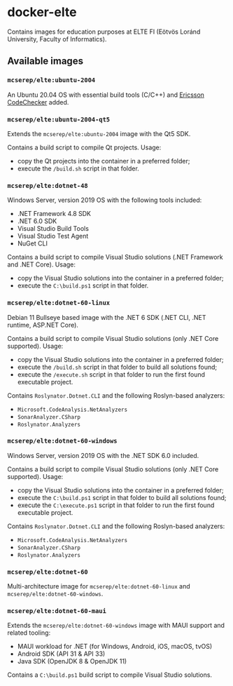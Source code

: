 # docker-elte

Contains images for education purposes at ELTE FI (Eötvös Loránd University, Faculty of Informatics).

## Available images

### `mcserep/elte:ubuntu-2004`
An Ubuntu 20.04 OS with essential build tools (C/C++) and [Ericsson CodeChecker](https://codechecker.readthedocs.io/) added.

### `mcserep/elte:ubuntu-2004-qt5`
Extends the `mcserep/elte:ubuntu-2004` image with the Qt5 SDK.

Contains a build script to compile Qt projects. Usage:
 - copy the Qt projects into the container in a preferred folder;
 - execute the `/build.sh` script in that folder.

### `mcserep/elte:dotnet-48`
Windows Server, version 2019 OS with the following tools included:
 - .NET Framework 4.8 SDK
 - .NET 6.0 SDK
 - Visual Studio Build Tools
 - Visual Studio Test Agent
 - NuGet CLI

Contains a build script to compile Visual Studio solutions (.NET Framework and .NET Core). Usage:
 - copy the Visual Studio solutions into the container in a preferred folder;
 - execute the `C:\build.ps1` script in that folder.

### `mcserep/elte:dotnet-60-linux`
Debian 11 Bullseye based image with the .NET 6 SDK (.NET CLI, .NET runtime, ASP.NET Core).

Contains a build script to compile Visual Studio solutions (only .NET Core supported). Usage:
- copy the Visual Studio solutions into the container in a preferred folder;
- execute the `/build.sh` script in that folder to build all solutions found;
- execute the `/execute.sh` script in that folder to run the first found executable project.

 Contains `Roslynator.Dotnet.CLI` and the following Roslyn-based analyzers:
 - `Microsoft.CodeAnalysis.NetAnalyzers`
 - `SonarAnalyzer.CSharp`
 - `Roslynator.Analyzers`

### `mcserep/elte:dotnet-60-windows`
Windows Server, version 2019 OS with the .NET SDK 6.0 included.

Contains a build script to compile Visual Studio solutions (only .NET Core supported). Usage:
 - copy the Visual Studio solutions into the container in a preferred folder;
 - execute the `C:\build.ps1` script in that folder to build all solutions found;
 - execute the `C:\execute.ps1` script in that folder to run the first found executable project.

 Contains `Roslynator.Dotnet.CLI` and the following Roslyn-based analyzers:
 - `Microsoft.CodeAnalysis.NetAnalyzers`
 - `SonarAnalyzer.CSharp`
 - `Roslynator.Analyzers`

### `mcserep/elte:dotnet-60`
Multi-architecture image for `mcserep/elte:dotnet-60-linux` and `mcserep/elte:dotnet-60-windows`.

### `mcserep/elte:dotnet-60-maui`
Extends the `mcserep/elte:dotnet-60-windows` image with MAUI support and related tooling:
 - MAUI workload for .NET (for Windows, Android, iOS, macOS, tvOS)
 - Android SDK (API 31 & API 33)
 - Java SDK (OpenJDK 8 & OpenJDK 11)

Contains a `C:\build.ps1` build script to compile Visual Studio solutions.

